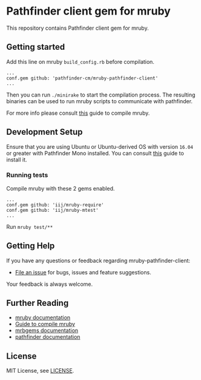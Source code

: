 # Pathfinder client gem for mruby

This repository contains Pathfinder client gem for mruby.

## Getting started

Add this line on mruby `build_config.rb` before compilation.

```
...
conf.gem github: 'pathfinder-cm/mruby-pathfinder-client'
...
```

Then you can run `./minirake` to start the compilation process. The resulting binaries can be used to run mruby scripts to communicate with pathfinder.

For more info please consult [this][mruby-compile-guide] guide to compile mruby.

## Development Setup

Ensure that you are using Ubuntu or Ubuntu-derived OS with version `16.04` or greater with Pathfinder Mono installed. You can consult [this][pathfinder-mono-doc] guide to install it.

### Running tests

Compile mruby with these 2 gems enabled.

```
...
conf.gem github: 'iij/mruby-require'
conf.gem github: 'iij/mruby-mtest'
...
```

Run `mruby test/**`

## Getting Help

If you have any questions or feedback regarding mruby-pathfinder-client:

- [File an issue](https://github.com/pathfinder-cm/mruby-pathfinder-client/issues/new) for bugs, issues and feature suggestions.

Your feedback is always welcome.

## Further Reading

- [mruby documentation][mruby-doc]
- [Guide to compile mruby][mruby-compile-guide]
- [mrbgems documentation][mrbgems-doc]
- [pathfinder documentation][pathfinder-mono-doc]

[mruby-doc]: https://github.com/mruby/mruby/tree/master/doc
[mruby-compile-guide]: https://github.com/mruby/mruby/blob/master/doc/guides/compile.md
[mrbgems-doc]: https://github.com/mruby/mruby/blob/master/doc/guides/mrbgems.md
[pathfinder-mono-doc]: https://github.com/pathfinder-cm/pathfinder-mono

## License

MIT License, see [LICENSE](LICENSE).
